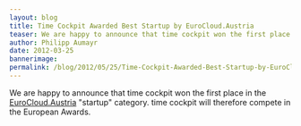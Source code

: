 ```yaml
---
layout: blog
title: Time Cockpit Awarded Best Startup by EuroCloud.Austria
teaser: We are happy to announce that time cockpit won the first place in the EuroCloud.Austria "startup" category. time cockpit will therefore compete in the European Awards.
author: Philipp Aumayr
date: 2012-03-25
bannerimage: 
permalink: /blog/2012/05/25/Time-Cockpit-Awarded-Best-Startup-by-EuroCloudAustria
---
```


<p xmlns="http://www.w3.org/1999/xhtml">We are happy to announce that time cockpit won the first place in the <a href="http://www.eurocloud.at/award.html" target="_blank">EuroCloud.Austria</a> "startup" category. time cockpit will therefore compete in the European Awards.</p>